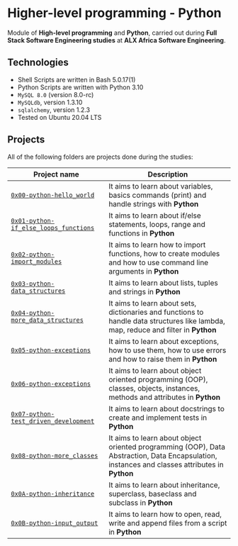 # Higher-level programming - Python
Module of **High-level programming** and **Python**, carried out during **Full Stack Software Engineering studies** at **ALX Africa Software Engineering**.

## Technologies
* Shell Scripts are written in Bash 5.0.17(1)
* Python Scripts are written with Python 3.10
* `MySQL 8.0` (version 8.0-rc)
* `MySQLdb`, version 1.3.10
* `sqlalchemy`, version 1.2.3
* Tested on Ubuntu 20.04 LTS

## Projects
All of the following folders are projects done during the studies:

| Project name | Description |
| ------------ | ----------- |
| [`0x00-python-hello_world`](https://github.com/DeroMal/alx-higher_level_programming/tree/master/0x00-python-hello_world) | It aims to learn about variables, basics commands (print) and handle strings with **Python** |
| [`0x01-python-if_else_loops_functions`](https://github.com/DeroMal/alx-high_level_programming/tree/master/0x01-variables_if_else_while) | It aims to learn about if/else statements, loops, range and functions in **Python** |
| [`0x02-python-import_modules`](https://github.com/DeroMal/alx-higher_level_programming/tree/master/0x02-python-import_modules) | It aims to learn how to import functions, how to create modules and how to use command line arguments in **Python** |
| [`0x03-python-data_structures`](https://github.com/DeroMal/alx-higher_level_programming/tree/master/0x03-python-data_structures) | It aims to learn about lists, tuples and strings in **Python** |
| [`0x04-python-more_data_structures`](https://github.com/DeroMal/alx-higher_level_programming/tree/master/0x04-python-more_data_structures) | It aims to learn about sets, dictionaries and functions to handle data structures like lambda, map, reduce and filter in **Python** |
| [`0x05-python-exceptions`](https://github.com/DeroMal/alx-higher_level_programming/tree/master/0x05-python-exceptions) | It aims to learn about exceptions, how to use them, how to use errors and how to raise them in **Python** |
| [`0x06-python-exceptions`](https://github.com/DeroMal/alx-higher_level_programming/tree/master/0x06-python-classes) | It aims to learn about object oriented programming (OOP), classes, objects, instances, methods and attributes in **Python** |
| [`0x07-python-test_driven_development`](https://github.com/DeroMal/alx-higher_level_programming/tree/master/0x07-python-test_driven_development) | It aims to learn about docstrings to create and implement tests in **Python** |
| [`0x08-python-more_classes`](https://github.com/DeroMal/alx-higher_level_programming/tree/master/0x08-python-more_classes) | It aims to learn about object oriented programming (OOP), Data Abstraction, Data Encapsulation, instances and classes attributes in **Python** |
| [`0x0A-python-inheritance`](https://github.com/DeroMal/alx-higher_level_programming/tree/master/0x0A-python-inheritance) | It aims to learn about inheritance, superclass, baseclass and subclass in **Python** |
| [`0x0B-python-input_output`](https://github.com/DeroMal/alx-higher_level_programming/tree/master/0x0B-python-input_output) | It aims to learn how to open, read, write and append files from a script in **Python** |
